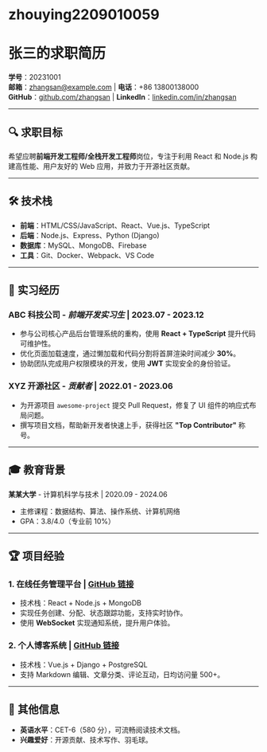 # zhouying2209010059
# 张三的求职简历  
**学号**：20231001  
**邮箱**：zhangsan@example.com | **电话**：+86 13800138000  
**GitHub**：[github.com/zhangsan](https://github.com/zhangsan) | **LinkedIn**：[linkedin.com/in/zhangsan](https://linkedin.com/in/zhangsan)  

---

## 🔍 求职目标  
希望应聘**前端开发工程师/全栈开发工程师**岗位，专注于利用 React 和 Node.js 构建高性能、用户友好的 Web 应用，并致力于开源社区贡献。  

---

## 🛠️ 技术栈  
- **前端**：HTML/CSS/JavaScript、React、Vue.js、TypeScript  
- **后端**：Node.js、Express、Python (Django)  
- **数据库**：MySQL、MongoDB、Firebase  
- **工具**：Git、Docker、Webpack、VS Code  

---

## 💼 实习经历  
### **ABC 科技公司** - *前端开发实习生* | 2023.07 - 2023.12  
- 参与公司核心产品后台管理系统的重构，使用 **React + TypeScript** 提升代码可维护性。  
- 优化页面加载速度，通过懒加载和代码分割将首屏渲染时间减少 **30%**。  
- 协助团队完成用户权限模块的开发，使用 **JWT** 实现安全的身份验证。  

### **XYZ 开源社区** - *贡献者* | 2022.01 - 2023.06  
- 为开源项目 `awesome-project` 提交 Pull Request，修复了 UI 组件的响应式布局问题。  
- 撰写项目文档，帮助新开发者快速上手，获得社区 **"Top Contributor"** 称号。  

---

## 🎓 教育背景  
**某某大学** - 计算机科学与技术 | 2020.09 - 2024.06  
- 主修课程：数据结构、算法、操作系统、计算机网络  
- GPA：3.8/4.0（专业前 10%）  

---

## 🏆 项目经验  
### **1. 在线任务管理平台** | [GitHub 链接](https://github.com/zhangsan/task-manager)  
- 技术栈：React + Node.js + MongoDB  
- 实现任务创建、分配、状态跟踪功能，支持实时协作。  
- 使用 **WebSocket** 实现通知系统，提升用户体验。  

### **2. 个人博客系统** | [GitHub 链接](https://github.com/zhangsan/blog)  
- 技术栈：Vue.js + Django + PostgreSQL  
- 支持 Markdown 编辑、文章分类、评论互动，日均访问量 500+。  

---

## 📌 其他信息  
- **英语水平**：CET-6（580 分），可流畅阅读技术文档。  
- **兴趣爱好**：开源贡献、技术写作、羽毛球。  
